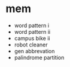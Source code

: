 # mem
- word pattern i
- word pattern ii
- campus bike ii
- robot cleaner
- gen abbrevation
- palindrome partition